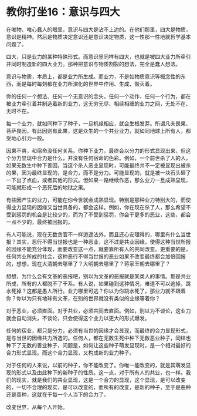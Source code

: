 教你打坐16：意识与四大
====



在唯物、唯心蠢人的眼里，意识与四大是沾不上边的。在他们那里，四大是物质，意识是精神。然后是物质决定意识还是意识决定物质，这一性那一性地就哲学基本问题了。

四大，只是业力的某种特殊形式。而意识里同样有四大，也就是被四大业力所牵引并同时制造新的四大业力。那种把意识与物质割裂的想法，完全是蠢人想法。

意识与物质，本质上，都是业力所生成。而业力，不是如物质意识等概念性的东西，而是每时每刻都在业力所演化的世界中作用、生成、毁灭着。

你的任何一个想法、任何一个无意识的念头，任何一个动作、任何一个行为，都在被业力牵引着并制造着新的业力，这无穷无尽、相续相缠的业力之网，无处不在、无时不在。

每一个业力，就如同种下了种子，一旦机缘相应，就会生根发芽。所谓凡夫畏果、菩萨畏因，有此因则有此果，这是众生的一个共业业力，就如同地球上所有人，都受地心引力一般。

因果不爽，和宿命没任何关系。你种下业力，最终会以分力的形式显现出来，但这个分力显现中合力是什么，并没有任何宿命的色彩。例如，一个前世杀了人的人，如果无数生中种下善因，当这个杀人恶业显现时，可能最终并不一定被显现出被杀的果，因为最终显现的，是合力，而不是分力。可能显现的，就是被一块石头砸了一下出了点血，或者其他的形式。但如果一路继续作恶，那么业力一旦成熟显现，可能就形成一个恶死后的地狱之果。

有些因产生的业力，可能在你今世就会成熟显现。特别是那种业力特别大的，而使得业力显现的因缘又当世具备的，都会这样。例如，你在现在杀了人，那么希望不受到惩罚的机会是比较少的，而为了不受到惩罚，你会干更多的恶业，这些，都会一点不少的，最终被回报的。

有人可能说，现在无数贪官不一样逍遥法外，而且还心安理得的，哪里有什么当世报？其实，恶行不得当世报也是一种恶业，这不过是共业因缘，使得这种当世所报的因缘不能充分体现，而要改变这一点，就要靠所有人的共同改变。更重要的是，任何共业所成的社会，这种恶行不得当世报的恶业如果不改变最终都会加倍回报的，想想，现在大清朝去哪里了？大明朝去哪里了？蒋家王朝去哪里了？

想想，为什么会有文革的恶报吧，别以为文革的恶报就是某类人的事情。那是共业所成，所有的人都脱不了干系。有人说，如果碰到这种情况，难道不可以逃掉，跳水死掉？这都是愚人所行。业力哪里可逃？你以为你跳水死了，那业力就不跟着你？你以为只有地球有文革，在别的世界就没有类似的业缘等着你？

对于恶业，必须直面。对于共业，必须共同去直面。例如，别以为不谈论，这业力就会自动消失，不谈论，只会使得这个业力以更大的形式爆发。

任何的宿业，都只是分力，必须有当世的因缘才会显现，而最终的合力显现形式，是与当世的因缘共力所造的。任何人，都在无数生死中种下无数恶业种子，同样也种下了无数的善业种子，问题是，如何让这些种子萌发显现时，是一个相对最好的合力形式显现。而这个合力显现，又构成新的业力种子。

对于任何的人来说，以前的种子，你不能改变了。你唯一能改变的，就是其萌发显现的形式以及由此种下的新种子的性质。这一点，对于所有人的共业，也一样。我们的现实，就是我们的共业显现，这是一个合力的显现，这个显现，是可以改变的，一切不合理的现实，是可以改变的，而所有的改变，是新的种子，至于是恶种还是善种，这就在于每一个人当下的合力了。

改变世界，从每个人开始。
